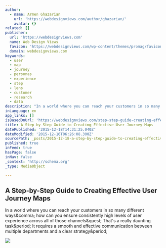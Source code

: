 ```yaml
---
author:
  - name: Armen Ghazarian
    url: 'https://webdesignviews.com/author/ghazarian/'
    avatar: {}
related: []
publisher:
  url: 'https://webdesignviews.com'
  name: Web Design Views
  favicon: 'https://webdesignviews.com/wp-content/themes/promag/favicon.ico'
  domain: webdesignviews.com
keywords:
  - user
  - map
  - journey
  - personas
  - experience
  - step
  - lens
  - customer
  - research
  - data
description: "In a world where you can reach your customers in so many different ways, how can you ensure consistently high levels of user experience across all of those channels? That's a really daunting task. It requires a smooth and effective communication between multiple departments and a clear strategy."
inLanguage: en
app_links: []
isBasedOnUrl: 'https://webdesignviews.com/step-step-guide-creating-effective-user-journey-maps/?utm_campaign=Submission&utm_medium=Community&utm_source=GrowthHackers.com'
title: A Step-by-Step Guide to Creating Effective User Journey Maps
datePublished: '2015-12-18T14:31:25.040Z'
dateModified: '2015-12-16T06:26:08.300Z'
sourcePath: _posts/2015-12-18-a-step-by-step-guide-to-creating-effective-user-journey-maps.md
published: true
inFeed: true
hasPage: false
inNav: false
_context: 'http://schema.org'
_type: MediaObject

---
```

<article style=""><h1>A Step-by-Step Guide to Creating Effective User Journey Maps</h1><p>In a world where you can reach your customers in so many different ways&amp;comma; how can you ensure consistently high levels of user experience across all of those channels&amp;quest; That's a really daunting task&amp;period; It requires a smooth and effective communication between multiple departments and a clear strategy&amp;period;</p><img src="https://webdesignviews.com/media/2014/16151/user-journey-maps.jpg" /></article>